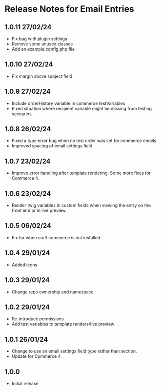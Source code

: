 # Release Notes for Email Entries

## 1.0.11 27/02/24
- Fix bug with plugin settings
- Remove some unused classes
- Add an example config.php file

## 1.0.10 27/02/24
- Fix margin above subject field

## 1.0.9 27/02/24
- Include orderHistory variable in commerce testVariables
- Fixed situation where recipient variable might be missing from testing scenarios 

## 1.0.8 26/02/24
- Fixed a type error bug when no test order was set for commerce emails
- Improved spacing of email settings field 

## 1.0.7 23/02/24
- Improve error handling after template rendering. Some more fixes for Commerce 4.

## 1.0.6 23/02/24
- Render twig variables in custom fields when viewing the entry on the front end or in live preview.

## 1.0.5 06/02/24
- Fix for when craft commerce is not installed

## 1.0.4 29/01/24
- Added icons

## 1.0.3 29/01/24
- Change repo ownership and namespace

## 1.0.2 29/01/24
- Re-introduce permissions
- Add test variables to template renders/live preview

## 1.0.1 26/01/24
- Change to use an email settings field type rather than section.
- Update for Commerce 4

## 1.0.0
- Initial release
